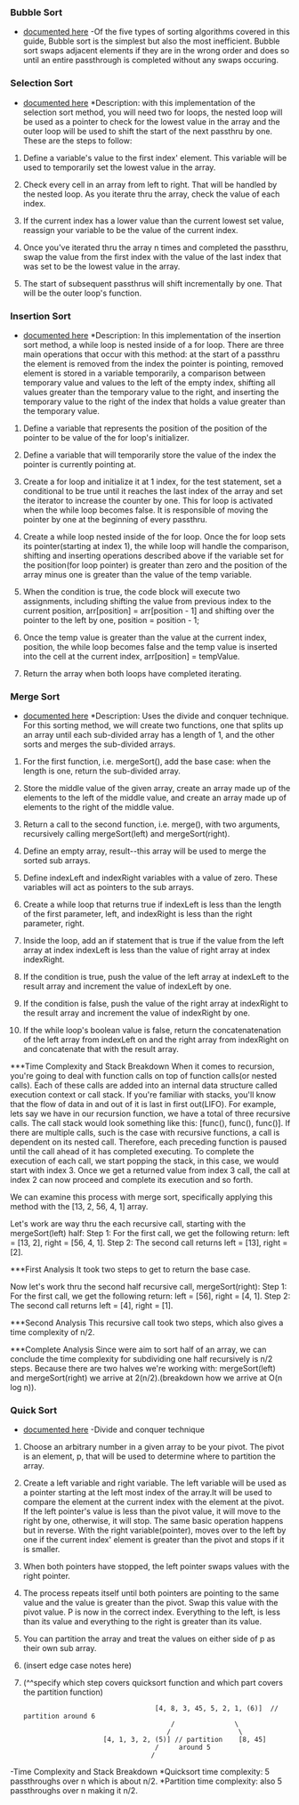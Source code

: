 ### Bubble Sort
- [documented here](https://guide.freecodecamp.org/algorithms/sorting-algorithms/bubble-sort/)
-Of the five types of sorting algorithms covered in this guide, Bubble sort is the simplest but also the most inefficient. Bubble sort swaps adjacent elements if they are in the wrong order and does so until an entire passthrough is completed without any swaps occuring.

### Selection Sort
- [documented here](https://guide.freecodecamp.org/algorithms/sorting-algorithms/selection-sort)
*Description: with this implementation of the selection sort method, you will need two for loops, the nested
loop will be used as a pointer to check for the lowest value in the array and the outer loop
will be used to shift the start of the next passthru by one.
These are the steps to follow:

1. Define a variable's value to the first index' element. This variable will be used to temporarily 
set the lowest value in the array. 

2. Check every cell in an array from left to right. That will be handled by the nested loop. As 
you iterate thru the array, check the value of each index. 

3. If the current index has a lower value than the current lowest set value, reassign your variable 
to be the value of the current index. 

4. Once you've iterated thru the array n times and completed the passthru, swap the value from 
the first index with the value of the last index that was set to be the lowest value in the array. 

5. The start of subsequent passthrus will shift incrementally by one. That will be the outer 
loop's function.

### Insertion Sort
- [documented here](https://guide.freecodecamp.org/algorithms/sorting-algorithms/insertion-sort)
*Description: In this implementation of the insertion sort method, a while loop is nested inside of a for
loop. There are three main operations that occur with this method: at the start of a passthru
the element is removed from the index the pointer is pointing, removed element is stored in a 
variable temporarily, a comparison between temporary value and values to the left of the empty 
index, shifting all values greater than the temporary value to the right, and inserting
the temporary value to the right of the index that holds a value greater than the temporary value.

1. Define a variable that represents the position of the position of the pointer to be value of 
the for loop's initializer.

2. Define a variable that will temporarily store the value of the index the pointer is currently 
pointing at.

3. Create a for loop and initialize it at 1 index, for the test statement, set a conditional to 
be true until it reaches the last index of the array and set the iterator to increase the counter
by one. This for loop is activated when the while loop becomes false. It is responsible of moving 
the pointer by one at the beginning of every passthru. 

4. Create a while loop nested inside of the for loop. Once the for loop sets its pointer(starting
at index 1), the while loop will handle the comparison, shifting and inserting operations
described above if the variable set for the position(for loop pointer) is 
greater than zero and the position of the array minus one is greater than the value of the temp 
variable.

5. When the condition is true, the code block will execute two assignments, including shifting the value from previous index to the current position, arr[position] = arr[position - 1] and shifting over the pointer to the left by one, position = position - 1;

6. Once the temp value is greater than the value at the current index, position, the while loop becomes false and the temp value is inserted into the cell at the current index, arr[position] = tempValue.

7. Return the array when both loops have completed iterating. 

### Merge Sort
- [documented here](https://guide.freecodecamp.org/algorithms/sorting-algorithms/merge-sort)
*Description: Uses the divide and conquer technique. For this sorting method, we will create two functions, one that splits up an array until each sub-divided array has a length of 1, and the other sorts and merges the sub-divided arrays.

1. For the first function, i.e. mergeSort(), add the base case: when the length is one, return the sub-divided array.

2. Store the middle value of the given array, create an array made up of the elements to the left of the middle value, and create an array made up of elements to the right of the middle value.

3. Return a call to the second function, i.e. merge(), with two arguments, recursively calling mergeSort(left) and mergeSort(right). 

4. Define an empty array, result--this array will be used to merge the 
sorted sub arrays.

5. Define indexLeft and indexRight variables with a value of zero. These
variables will act as pointers to the sub arrays.

6. Create a while loop that returns true if indexLeft is less than the 
length of the first parameter, left, and indexRight is less than the right
parameter, right.

7. Inside the loop, add an if statement that is true if the value from the left array at index indexLeft is less than the value of right array at index
indexRight.

8. If the condition is true, push the value of the left array at indexLeft to the result array and increment the value of indexLeft by one.

9. If the condition is false, push the value of the right array at indexRight to the result array and increment the value of indexRight by one.

10. If the while loop's boolean value is false, return the concatenatenation of the left array from indexLeft on and the right array from indexRight on and concatenate that with the result array.

***Time Complexity and Stack Breakdown
When it comes to recursion, you're going to deal with function calls on top of function calls(or nested calls). Each of these calls are added into an internal data structure called execution context or call stack. If you're familiar with stacks, you'll know that the flow of data in and out of it is last in first out(LIFO). For example, lets say we have in our recursion function, we have a total of three recursive calls. The call stack would look something like this: [func(), func(), func()]. If there are multiple calls, such is the case with recursive functions, a call is dependent on its nested call. Therefore, each preceding function is paused until the call ahead of it has completed executing. To complete the execution of each call, we start popping the stack, in this case, we would start with index 3. Once we get a returned value from index 3 call, the call at index 2 can now proceed and complete its execution and so forth.

We can examine this process with merge sort, specifically applying this method with the [13, 2, 56, 4, 1] array. 

Let's work are way thru the each recursive call, starting with the mergeSort(left) half:
Step 1: For the first call, we get the following return: left = [13, 2], right = [56, 4, 1].
Step 2: The second call returns left = [13], right = [2].

***First Analysis
It took two steps to get to return the base case. 

Now let's work thru the second half recursive call, mergeSort(right):
Step 1: For the first call, we get the following return: left = [56], right = [4, 1].
Step 2: The second call returns left = [4], right = [1].

***Second Analysis
This recursive call took two steps, which also gives a time complexity of n/2.

***Complete Analysis
Since were aim to sort half of an array, we can conclude the time complexity for subdividing one half recursively is n/2 steps. Because there are two halves we're working with: mergeSort(left) and mergeSort(right) we arrive at 2(n/2).(breakdown how we arrive at O(n log n)).

### Quick Sort
- [documented here](https://guide.freecodecamp.org/algorithms/sorting-algorithms/quick-sort)
-Divide and conquer technique

1. Choose an arbitrary number in a given array to be your pivot. The pivot is an element, p, that will be used to determine where to partition the array.

2. Create a left variable and right variable. The left variable will be used as a pointer starting at the left most index of the array.It will be used to compare the element at the current index with the element at the pivot. If the left pointer's value is less than the pivot value, it will move to the right by one, otherwise, it will stop. The same basic operation happens but in reverse. With the right variable(pointer), moves over to the left by one if the current index' element is greater than the pivot and stops if it is smaller. 

3. When both pointers have stopped, the left pointer swaps values with the right pointer.

4. The process repeats itself until both pointers are pointing to the same value and the value is greater than the pivot. Swap this value with the pivot value. P is now in the correct index. Everything to the left, is less than its value and everything to the right is greater than its value.

5. You can partition the array and treat the values on either side of p as their own sub array.

6. (insert edge case notes here)

7. (^^specify which step covers quicksort function and which part covers the partition function)

                                        [4, 8, 3, 45, 5, 2, 1, (6)]  // partition around 6
                                            /               \
                                           /                 \
                           [4, 1, 3, 2, (5)] // partition    [8, 45] 
                                        /     around 5         
                                       /                        
                            
-Time Complexity and Stack Breakdown
*Quicksort time complexity: 5 passthroughs over n which is about n/2.
*Partition time complexity: also 5 passthroughs over n making it n/2.


